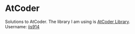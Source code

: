# AtCoder
Solutions to AtCoder. The library I am using is [AtCoder Library](https://github.com/atcoder/ac-library).  
Username: [iis914](https://atcoder.jp/users/iis914)  